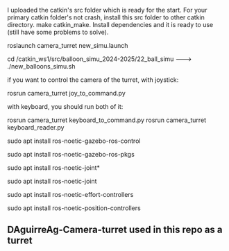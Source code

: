 I uploaded the catkin's src folder which is ready for the start. For your primary catkin folder's not crash, install this src folder to other catkin directory. make catkin_make. Install dependencies and it is ready to use (still have some problems to solve).

roslaunch camera_turret new_simu.launch

cd /catkin_ws1/src/balloon_simu_2024-2025/22_ball_simu ---> ./new_balloons_simu.sh

 if you want to control the camera of the turret, with joystick:
 
 rosrun camera_turret joy_to_command.py
 
 with keyboard, you should run both of it:
 
 rosrun camera_turret keyboard_to_command.py
 rosrun camera_turret keyboard_reader.py
 
 sudo apt install ros-noetic-gazebo-ros-control
 
 sudo apt install ros-noetic-gazebo-ros-pkgs
 
 sudo apt install ros-noetic-joint*
 
 sudo apt install ros-noetic-joint
 
 sudo apt install ros-noetic-effort-controllers
 
 sudo apt install ros-noetic-position-controllers
 
## DAguirreAg-Camera-turret used in this repo as a turret ##
